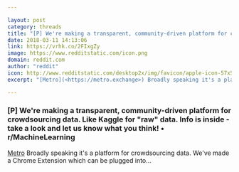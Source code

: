 ```yaml
---

layout: post
category: threads
title: "[P] We're making a transparent, community-driven platform for crowdsourcing data. Like Kaggle for \"raw\" data. Info is inside - take a look and let us know what you think!"
date: 2018-03-11 14:13:06
link: https://vrhk.co/2FIxgZy
image: https://www.redditstatic.com/icon.png
domain: reddit.com
author: "reddit"
icon: http://www.redditstatic.com/desktop2x/img/favicon/apple-icon-57x57.png
excerpt: "[Metro](<https://metro.exchange>) Broadly speaking it's a platform for crowdsourcing data. We've made a Chrome Extension which can be plugged into..."

---
```


### [P] We're making a transparent, community-driven platform for crowdsourcing data. Like Kaggle for "raw" data. Info is inside - take a look and let us know what you think! • r/MachineLearning

[Metro](<https://metro.exchange>) Broadly speaking it's a platform for crowdsourcing data. We've made a Chrome Extension which can be plugged into...